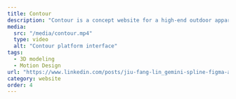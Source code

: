 ```yaml
---
title: Contour
description: "Contour is a concept website for a high-end outdoor apparel brand, with design inspired by the layers and details found in nature. The project uses Nano Banana to generate AI visuals and Spline to create interactive effects, combining 2D and 3D elements to present a modern, premium, and dynamic outdoor aesthetic."
media:
  src: "/media/contour.mp4"
  type: video
  alt: "Contour platform interface"
tags:
  - 3D modeling
  - Motion Design
url: "https://www.linkedin.com/posts/jiu-fang-lin_gemini-spline-figma-activity-7363532752136097792-Mhvj"
category: website
order: 4
---
```

